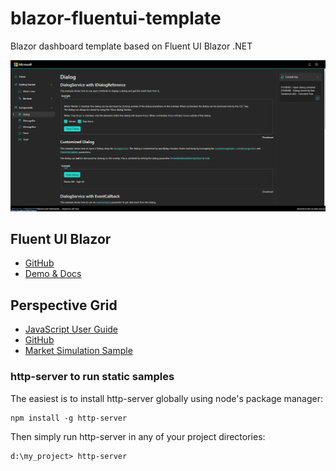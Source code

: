 # blazor-fluentui-template

Blazor dashboard template based on Fluent UI Blazor .NET

![sample](sample.png)

## Fluent UI Blazor

- [GitHub](https://github.com/microsoft/fluentui-blazor)
- [Demo & Docs](https://www.fluentui-blazor.net/)


## Perspective Grid

- [JavaScript User Guide](https://perspective.finos.org/docs/js/)
- [GitHub](https://github.com/finos/perspective)
- [Market Simulation Sample](https://prospective.co/blog/market-simulation)

### http-server to run static samples

The easiest is to install http-server globally using node's package manager:

```
npm install -g http-server
```

Then simply run http-server in any of your project directories:

```
d:\my_project> http-server
```





